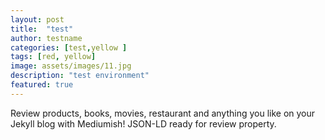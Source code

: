 ```yaml
---
layout: post
title:  "test"
author: testname
categories: [test,yellow ]
tags: [red, yellow]
image: assets/images/11.jpg
description: "test environment"
featured: true
---
```


Review products, books, movies, restaurant and anything you like on your Jekyll blog with Mediumish! JSON-LD ready for review property.